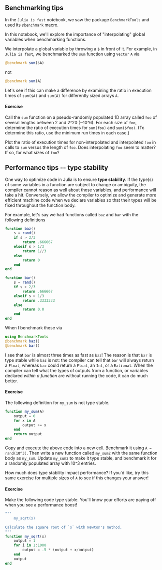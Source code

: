 
## Benchmarking tips

In the `Julia is fast` notebook, we saw the package `BenchmarkTools` and used its `@benchmark` macro.

In this notebook, we'll explore the importance of "interpolating" global variables when benchmarking functions.

We interpolate a global variable by throwing a `$` in front of it. For example, in `Julia is fast`, we benchmarked the `sum` function using `Vector` `A` via

```julia
@benchmark sum($A)
```

not

```julia
@benchmark sum(A)
```

Let's see if this can make a difference by examining the ratio in execution times of `sum($A)` and `sum(A)` for differently sized arrays `A`. 

#### Exercise

Call the `sum` function on a pseudo-randomly populated 1D array called `foo` of several lengths between 2 and 2^20 (~10^6). For each size of `foo`, determine the ratio of execution times for `sum(foo)` and `sum($foo)`. (To determine this ratio, use the minimum run times in each case.)

Plot the ratio of execution times for non-interpolated and interpolated `foo` in calls to `sum` versus the length of `foo`. Does interpolating `foo` seem to matter? If so, for what sizes of `foo`?

## Performance tips -- type stability

One way to optimize code in Julia is to ensure **type stability**. If the type(s) of some variables in a function are subject to change or ambiguity, the compiler cannot reason as well about those variables, and performance will take a hit. Conversely, we allow the compiler to optimize and generate more efficient machine code when we declare variables so that their types will be fixed throughout the function body.

For example, let's say we had functions called `baz` and `bar` with the following definitions

```julia
function baz()
    s = rand()
    if s > 2/3
        return .666667
    elseif s > 1/3
        return 1//3    
    else
        return 0    
    end
end
```

```julia
function bar()
    s = rand()
    if s > 2/3
        return .666667
    elseif s > 1/3
        return .3333333    
    else
        return 0.0    
    end
end
```

When I benchmark these via

```julia
using BenchmarkTools
@benchmark baz()
@benchmark bar()
```

I see that `bar` is almost three times as fast as `baz`! The reason is that `bar` is type stable while `baz` is not: the compiler can tell that `bar` will always return a `Float`, whereas `baz` could return a `Float`, an `Int`, or a `Rational`. When the compiler can tell what the types of outputs from a function, or variables declared *within a function* are without running the code, it can do much better.

#### Exercise

The following definition for `my_sum` is not type stable. 

```julia
function my_sum(A)
    output = 0
    for x in A
        output += x
    end
    return output
end
```

Copy and execute the above code into a new cell. Benchmark it using `A = rand(10^3)`. Then write a new function called `my_sum2` with the same function body as `my_sum`. Update `my_sum2` to make it type stable, and benchmark it for a randomly populated array with 10^3 entries.

How much does type stability impact performance? If you'd like, try this same exercise for multiple sizes of `A` to see if this changes your answer!



#### Exercise

Make the following code type stable. You'll know your efforts are paying off when you see a performance boost!

```julia
"""
    my_sqrt(x)
    
Calculate the square root of `x` with Newton's method.
"""
function my_sqrt(x)
    output = 1
    for i in 1:1000
        output = .5 * (output + x/output)
    end
    output
end
```

